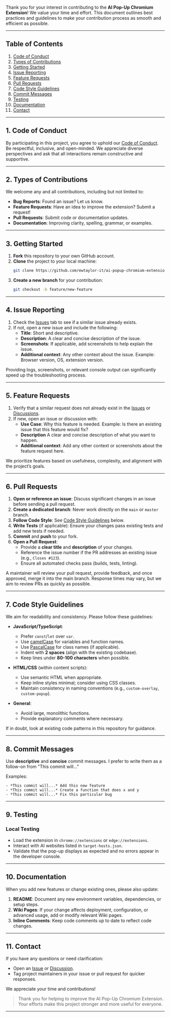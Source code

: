 Thank you for your interest in contributing to the **AI Pop-Up Chromium Extension**! We value your time and effort. This document outlines best practices and guidelines to make your contribution process as smooth and efficient as possible.

---

## Table of Contents

1. [Code of Conduct](#code-of-conduct)  
2. [Types of Contributions](#types-of-contributions)  
3. [Getting Started](#getting-started)  
4. [Issue Reporting](#issue-reporting)  
5. [Feature Requests](#feature-requests)  
6. [Pull Requests](#pull-requests)  
7. [Code Style Guidelines](#code-style-guidelines)  
8. [Commit Messages](#commit-messages)  
9. [Testing](#testing)  
10. [Documentation](#documentation)  
11. [Contact](#contact)  

---

## 1. Code of Conduct

By participating in this project, you agree to uphold our [Code of Conduct](https://github.com/ewtaylor-it/ai-popup-chromium-extension/CODE_OF_CONDUCT.md). Be respectful, inclusive, and open-minded. We appreciate diverse perspectives and ask that all interactions remain constructive and supportive.

---

## 2. Types of Contributions

We welcome any and all contributions, including but not limited to:

- **Bug Reports**: Found an issue? Let us know.  
- **Feature Requests**: Have an idea to improve the extension? Submit a request!  
- **Pull Requests**: Submit code or documentation updates.  
- **Documentation**: Improving clarity, spelling, grammar, or examples.  

---

## 3. Getting Started

1. **Fork** this repository to your own GitHub account.  
2. **Clone** the project to your local machine:  
   ```bash
   git clone https://github.com/ewtaylor-it/ai-popup-chromium-extension.git
   ``` 
3. **Create a new branch** for your contribution:  
   ```bash
   git checkout -b feature/new-feature
   ```

---

## 4. Issue Reporting

1. Check the [Issues](https://github.com/ewtaylor-it/ai-popup-chromium-extension/issues) tab to see if a similar issue already exists.  
2. If not, open a new issue and include the following:
   - **Title**: Short and descriptive.
   - **Description**: A clear and concise description of the issue.
   - **Screenshots**: If applicable, add screenshots to help explain the issue.
   - **Additional context**: Any other context about the issue. Example: Browser version, OS, extension version.

Providing logs, screenshots, or relevant console output can significantly speed up the troubleshooting process.

---

## 5. Feature Requests

1. Verify that a similar request does not already exist in the [Issues](https://github.com/ewtaylor-it/ai-popup-chromium-extension/issues) or [Discussions](https://github.com/ewtaylor-it/ai-popup-chromium-extension/discussions).  
2. If new, open an issue or discussion with:
   - **Use Case**: Why this feature is needed. Example: Is there an existing issue that this feature would fix?
   - **Description** A clear and concise description of what you want to happen.
   - **Additional context**: Add any other context or screenshots about the feature request here.

We prioritize features based on usefulness, complexity, and alignment with the project’s goals.

---

## 6. Pull Requests

1. **Open or reference an issue**: Discuss significant changes in an issue before sending a pull request.  
2. **Create a dedicated branch**: Never work directly on the `main` or `master` branch.  
3. **Follow Code Style**: See [Code Style Guidelines](#code-style-guidelines) below.  
4. **Write Tests** (if applicable): Ensure your changes pass existing tests and add new tests if needed.  
5. **Commit** and **push** to your fork.  
6. **Open a Pull Request**:
   - Provide a **clear title** and **description** of your changes.  
   - Reference the issue number if the PR addresses an existing issue (e.g., `Closes #123`).  
   - Ensure all automated checks pass (builds, tests, linting).

A maintainer will review your pull request, provide feedback, and once approved, merge it into the main branch. Response times may vary, but we aim to review PRs as quickly as possible.

---

## 7. Code Style Guidelines

We aim for readability and consistency. Please follow these guidelines:

- **JavaScript/TypeScript**:
  - Prefer `const`/`let` over `var`.  
  - Use [camelCase](https://en.wikipedia.org/wiki/Camel_case) for variables and function names.  
  - Use [PascalCase](https://en.wikipedia.org/wiki/Pascal_case) for class names (if applicable).  
  - Indent with **2 spaces** (align with the existing codebase).  
  - Keep lines under **80-100 characters** when possible.  

- **HTML/CSS** (within content scripts):
  - Use semantic HTML when appropriate.  
  - Keep inline styles minimal; consider using CSS classes.  
  - Maintain consistency in naming conventions (e.g., `custom-overlay`, `custom-popup`).

- **General**:
  - Avoid large, monolithic functions.  
  - Provide explanatory comments where necessary.  

If in doubt, look at existing code patterns in this repository for guidance.

---

## 8. Commit Messages

Use **descriptive** and **concise** commit messages. I prefer to write them as a follow-on from "This commit will..."

Examples:
```
- *This commit will...* Add this new feature
- *This commit will...* Create a function that does x and y
- *This commit will...* Fix this particular bug
```

---

## 9. Testing

### Local Testing

- Load the extension in `chrome://extensions` or `edge://extensions`.  
- Interact with AI websites listed in `target-hosts.json`.  
- Validate that the pop-up displays as expected and no errors appear in the developer console.

---

## 10. Documentation

When you add new features or change existing ones, please also update:

1. **README**: Document any new environment variables, dependencies, or setup steps.  
2. **Wiki Pages**: If your change affects deployment, configuration, or advanced usage, add or modify relevant Wiki pages.  
3. **Inline Comments**: Keep code comments up to date to reflect code changes.

---

## 11. Contact

If you have any questions or need clarification:

- Open an [Issue](https://github.com/ewtaylor-it/ai-popup-chromium-extension/issues) or [Discussion](https://github.com/ewtaylor-it/ai-popup-chromium-extension/discussions).  
- Tag project maintainers in your issue or pull request for quicker responses.

We appreciate your time and contributions!

> Thank you for helping to improve the AI Pop-Up Chromium Extension. Your efforts make this project stronger and more useful for everyone.

---

<!-- Replace these placeholder links with the actual URLs for your repository, if available -->
[issues-link]: https://github.com/ewtaylor-it/ai-popup-chromium-extension/issues
[discussions-link]: https://github.com/ewtaylor-it/ai-popup-chromium-extension/discussions
[coc-link]: https://github.com/ewtaylor-it/ai-popup-chromium-extension/CODE_OF_CONDUCT.md
